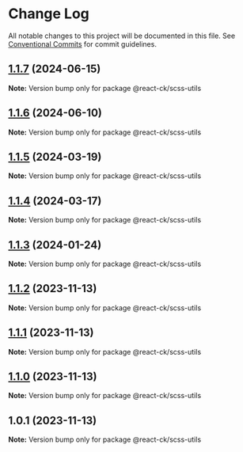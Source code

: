 # Change Log

All notable changes to this project will be documented in this file.
See [Conventional Commits](https://conventionalcommits.org) for commit guidelines.

## [1.1.7](https://github.com/abelflopes/react-ck/compare/@react-ck/scss-utils@1.1.6...@react-ck/scss-utils@1.1.7) (2024-06-15)

**Note:** Version bump only for package @react-ck/scss-utils





## [1.1.6](https://github.com/abelflopes/react-ck/compare/@react-ck/scss-utils@1.1.5...@react-ck/scss-utils@1.1.6) (2024-06-10)

**Note:** Version bump only for package @react-ck/scss-utils





## [1.1.5](https://github.com/abelflopes/react-ck/compare/@react-ck/scss-utils@1.1.4...@react-ck/scss-utils@1.1.5) (2024-03-19)

**Note:** Version bump only for package @react-ck/scss-utils





## [1.1.4](https://github.com/abelflopes/react-ck/compare/@react-ck/scss-utils@1.1.3...@react-ck/scss-utils@1.1.4) (2024-03-17)

**Note:** Version bump only for package @react-ck/scss-utils





## [1.1.3](https://github.com/abelflopes/react-ck/compare/@react-ck/scss-utils@1.1.2...@react-ck/scss-utils@1.1.3) (2024-01-24)

**Note:** Version bump only for package @react-ck/scss-utils





## [1.1.2](https://github.com/abelflopes/react-ck/compare/@react-ck/scss-utils@1.1.1...@react-ck/scss-utils@1.1.2) (2023-11-13)

**Note:** Version bump only for package @react-ck/scss-utils





## [1.1.1](https://github.com/abelflopes/react-ck/compare/@react-ck/scss-utils@1.1.0...@react-ck/scss-utils@1.1.1) (2023-11-13)

**Note:** Version bump only for package @react-ck/scss-utils





## [1.1.0](https://github.com/abelflopes/react-ck/compare/@react-ck/scss-utils@1.0.1...@react-ck/scss-utils@1.1.0) (2023-11-13)

**Note:** Version bump only for package @react-ck/scss-utils





## 1.0.1 (2023-11-13)

**Note:** Version bump only for package @react-ck/scss-utils
